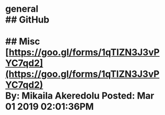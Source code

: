 # general<br/>## GitHub<br/><br/>## Misc<br/>[https://goo.gl/forms/1qTIZN3J3vPYC7qd2](https://goo.gl/forms/1qTIZN3J3vPYC7qd2)<br/>By: Mikaila Akeredolu Posted: Mar 01 2019 02:01:36PM<br/>